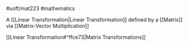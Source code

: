 #uoft/mat223  #mathematics 

A [[Linear Transformation|Linear Transformation]] defined by a [[Matrix]] via [[Matrix-Vector Multiplication]]

[[Linear Transformation#^ffce73|Matrix Transformations]]

